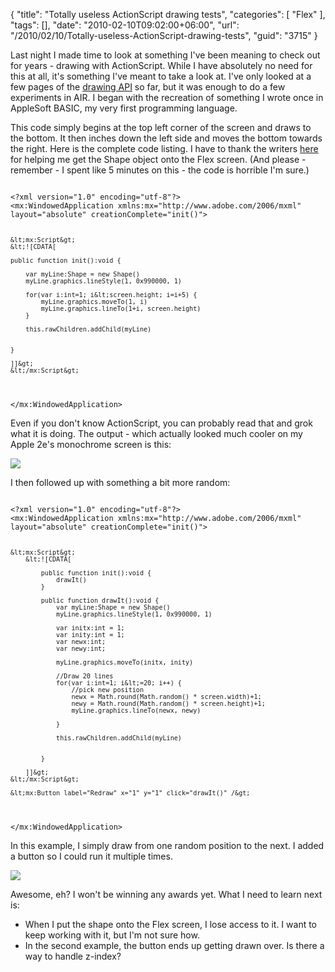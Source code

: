 {
	"title": "Totally useless ActionScript drawing tests",
	"categories": [
		"Flex"
	],
	"tags": [],
	"date": "2010-02-10T09:02:00+06:00",
	"url": "/2010/02/10/Totally-useless-ActionScript-drawing-tests",
	"guid": "3715"
}

Last night I made time to look at something I've been meaning to check out for years - drawing with ActionScript. While I have absolutely no need for this at all, it's something I've meant to take a look at. I've only looked at a few pages of the <a href="http://livedocs.adobe.com/flex/3/html/help.html?content=Part6_ProgAS_1.html">drawing API</a> so far, but it was enough to do a few experiments in AIR. I began with the recreation of something I wrote once in AppleSoft BASIC, my very first programming language.

<p>

This code simply begins at the top left corner of the screen and draws to the bottom. It then inches down the left side and moves the bottom towards the right. Here is the complete code listing. I have to thank the writers <a href="http://www.actionscript.org/forums/archive/index.php3/t-121971.html">here</a> for helping me get the Shape object onto the Flex screen. (And please - remember - I spent like 5 minutes on this - the code is horrible I'm sure.)

<p>

<code>
&lt;?xml version="1.0" encoding="utf-8"?&gt;
&lt;mx:WindowedApplication xmlns:mx="http://www.adobe.com/2006/mxml" layout="absolute" creationComplete="init()"&gt;

	&lt;mx:Script&gt;
	&lt;![CDATA[

	public function init():void {

		var myLine:Shape = new Shape()
		myLine.graphics.lineStyle(1, 0x990000, 1)
		
		for(var i:int=1; i&lt;screen.height; i=i+5) {
			myLine.graphics.moveTo(1, i)
			myLine.graphics.lineTo(1+i, screen.height)
		}
		
		this.rawChildren.addChild(myLine)

		
	}

	]]&gt;
	&lt;/mx:Script&gt;

&lt;/mx:WindowedApplication&gt;
</code>

<p>

Even if you don't know ActionScript, you can probably read that and grok what it is doing. The output - which actually looked much cooler on my Apple 2e's monochrome screen is this:

<p>

<img src="http://static.raymondcamden.com/images/Screen shot 2010-02-10 at 8.12.52 AM.png" />

<p>

I then followed up with something a bit more random:

<p>

<code>
&lt;?xml version="1.0" encoding="utf-8"?&gt;
&lt;mx:WindowedApplication xmlns:mx="http://www.adobe.com/2006/mxml" layout="absolute" creationComplete="init()"&gt;
	
	&lt;mx:Script&gt;
		&lt;![CDATA[
	
			public function init():void {
				drawIt()
			}
			
			public function drawIt():void {
				var myLine:Shape = new Shape()
				myLine.graphics.lineStyle(1, 0x990000, 1)

				var initx:int = 1;
				var inity:int = 1;
				var newx:int;
				var newy:int;
				
				myLine.graphics.moveTo(initx, inity)

				//Draw 20 lines
				for(var i:int=1; i&lt;=20; i++) {
					//pick new position
					newx = Math.round(Math.random() * screen.width)+1;
					newy = Math.round(Math.random() * screen.height)+1;
					myLine.graphics.lineTo(newx, newy)
						
				}
				
				this.rawChildren.addChild(myLine)
				
				
			}
			
		]]&gt;
	&lt;/mx:Script&gt;
	
	&lt;mx:Button label="Redraw" x="1" y="1" click="drawIt()" /&gt;
	
&lt;/mx:WindowedApplication&gt;
</code>

<p>

In this example, I simply draw from one random position to the next. I added a button so I could run it multiple times. 

<p>

<img src="http://static.raymondcamden.com/images/cfjedi/Screen shot 2010-02-10 at 8.14.12 AM.png" />

<p>

Awesome, eh? I won't be winning any awards yet. What I need to learn next is: 

<p>

<ul>
<li>When I put the shape onto the Flex screen, I lose access to it. I want to keep working with it, but I'm not sure how.
<li>In the second example, the button ends up getting drawn over. Is there a way to handle z-index?
</ul>